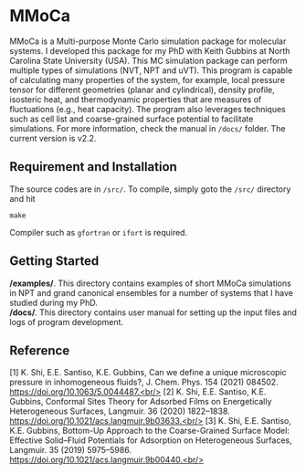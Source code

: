 # MMoCa
MMoCa is a Multi-purpose Monte Carlo simulation package for molecular systems. I developed this package for my PhD with Keith Gubbins at North Carolina State University (USA). This MC simulation package can perform multiple types of simulations (NVT, NPT and uVT). This program is capable of calculating many properties of the system, for example, local pressure tensor for different geometries (planar and cylindrical), density profile, isosteric heat, and thermodynamic properties that are measures of fluctuations (e.g., heat capacity). The program also leverages techniques such as cell list and coarse-grained surface potential to facilitate simulations. For more information, check the manual in ```/docs/``` folder. The current version is v2.2.

## Requirement and Installation 
The source codes are in ```/src/```. To compile, simply goto the ```/src/``` directory and hit

```make```

Compiler such as ```gfortran``` or ```ifort``` is required. 

## Getting Started
**/examples/**. This directory contains examples of short MMoCa simulations in NPT and grand canonical ensembles for a number of systems that I have studied during my PhD. <br/>
**/docs/**. This directory contains user manual for setting up the input files and logs of program development. 

## Reference
[1] K. Shi, E.E. Santiso, K.E. Gubbins, Can we define a unique microscopic pressure in inhomogeneous fluids?, J. Chem. Phys. 154 (2021) 084502. https://doi.org/10.1063/5.0044487.<br/>
[2] K. Shi, E.E. Santiso, K.E. Gubbins, Conformal Sites Theory for Adsorbed Films on Energetically Heterogeneous Surfaces, Langmuir. 36 (2020) 1822–1838. https://doi.org/10.1021/acs.langmuir.9b03633.<br/>
[3] K. Shi, E.E. Santiso, K.E. Gubbins, Bottom-Up Approach to the Coarse-Grained Surface Model: Effective Solid–Fluid Potentials for Adsorption on Heterogeneous Surfaces, Langmuir. 35 (2019) 5975–5986. https://doi.org/10.1021/acs.langmuir.9b00440.<br/>
